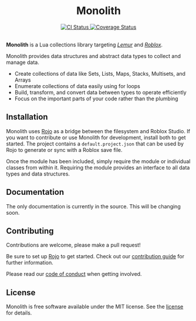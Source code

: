 <div align="center">
	<h1>Monolith</h1>
</div>
<div align="center">
	<a href="https://github.com/LastTalon/Monolith/actions">
		<img src="https://github.com/LastTalon/Monolith/workflows/CI/badge.svg" alt="CI Status">
	</a>
	<a href="https://coveralls.io/github/LastTalon/Monolith?branch=master">
		<img src="https://coveralls.io/repos/github/LastTalon/Monolith/badge.svg?branch=master" alt="Coverage Status">
	</a>
</div>
<br>

**Monolith** is a Lua collections library targeting
*[Lemur](https://github.com/LPGhatguy/lemur)* and
*[Roblox](https://www.roblox.com/)*.

Monolith provides data structures and abstract data types to collect and manage
data.
* Create collections of data like Sets, Lists, Maps, Stacks, Multisets, and
	Arrays
* Enumerate collections of data easily using for loops
* Build, transform, and convert data between types to operate efficiently
* Focus on the important parts of your code rather than the plumbing

## Installation
Monolith uses [Rojo](https://rojo.space/) as a bridge between the filesystem
and Roblox Studio. If you want to contribute or use Monolith for development,
install both to get started. The project contains a `default.project.json` that
can be used by Rojo to generate or sync with a Roblox save file.

Once the module has been included, simply require the module or individual
classes from within it. Requiring the module provides an interface to all
data types and data structures.

## Documentation
The only documentation is currently in the source. This will be changing soon.

## Contributing
Contributions are welcome, please make a pull request!

Be sure to set up [Rojo](https://rojo.space/) to get started. Check out our
[contribution guide](CONTRIBUTING.md) for further information.

Please read our [code of conduct](CODE_OF_CONDUCT.md) when getting involved.

## License
Monolith is free software available under the MIT license. See the
[license](LICENSE.md) for details.
